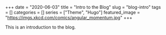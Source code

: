 +++ 
date = "2020-06-03"
title = "Intro to the Blog"
slug = "blog-intro" 
tags = []
categories = []
series = ["Theme", "Hugo"]
featured_image = "https://imgs.xkcd.com/comics/angular_momentum.jpg"
+++

This is an introduction to the blog. 